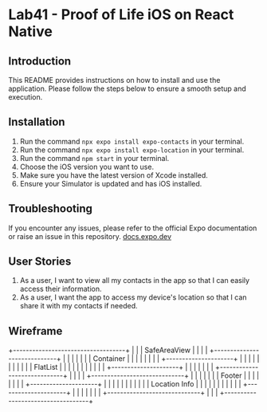 # Lab41 - Proof of Life iOS on React Native

## Introduction

This README provides instructions on how to install and use the application. Please follow the steps below to ensure a smooth setup and execution.

## Installation

1. Run the command `npx expo install expo-contacts` in your terminal.
2. Run the command `npx expo install expo-location` in your terminal.
3. Run the command `npm start` in your terminal.
4. Choose the iOS version you want to use.
5. Make sure you have the latest version of Xcode installed.
6. Ensure your Simulator is updated and has iOS installed.

## Troubleshooting

If you encounter any issues, please refer to the official Expo documentation or raise an issue in this repository.
[docs.expo.dev](https://docs.expo.dev/)


## User Stories

1. As a user, I want to view all my contacts in the app so that I can easily access their information.
2. As a user, I want the app to access my device's location so that I can share it with my contacts if needed.

## Wireframe

+-----------------------------------+
|                                   |
|         SafeAreaView              |
|                                   |
|   +-----------------------------+ |
|   |                             | |
|   |         Container           | |
|   |                             | |
|   |   +---------------------+   | |
|   |   |                     |   | |
|   |   |     FlatList        |   | |
|   |   |                     |   | |
|   |   +---------------------+   | |
|   |                             | |
|   +-----------------------------+ |
|                                   |
|   +-----------------------------+ |
|   |                             | |
|   |         Footer              | |
|   |                             | |
|   |   +---------------------+   | |
|   |   |                     |   | |
|   |   |     Location Info   |   | |
|   |   |                     |   | |
|   |   +---------------------+   | |
|   |                             | |
|   +-----------------------------+ |
|                                   |
+-----------------------------------+